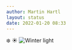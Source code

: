 ```yaml
---
author: Martin Hartl
layout: status
date: 2022-01-20 08:33
---
```

❄️ ☀️ 
![Winter light](https://share.hartl.co/pictures/2022-01-20.jpg)